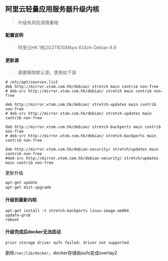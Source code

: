 ## 阿里云轻量应用服务器升级内核

> 升级有风险请慎重哦

#### 配置说明

> 阿里云HK 1核2G2TB30Mbps ¥34/m
> Debian 8.9


#### 更新源

> 需要移除默认源，使用如下源

```
# /etc/apt/sources.list
deb http://mirror.xtom.com.hk/debian/ stretch main contrib non-free
# deb-src http://mirror.xtom.com.hk/debian/ stretch main contrib non-free

deb http://mirror.xtom.com.hk/debian/ stretch-updates main contrib non-free
# deb-src http://mirror.xtom.com.hk/debian/ stretch-updates main contrib non-free

deb http://mirror.xtom.com.hk/debian/ stretch-backports main contrib non-free
# deb-src http://mirror.xtom.com.hk/debian/ stretch-backports main contrib non-free

deb http://mirror.xtom.com.hk/debian-security/ stretch/updates main contrib non-free
#deb-src http://mirror.xtom.com.hk/debian-security/ stretch/updates main contrib non-free
```

更新升级

```bash
apt-get update
apt-get dist-upgrade
```

#### 升级到最新内核

```
apt-get install -t stretch-backports linux-image-amd64
update-grub
reboot
```

#### 升级完成后docker无法启动

```
prior storage driver aufs failed: driver not supported
```

删除`/var/lib/docker`，docker存储由aufs变成overlay2